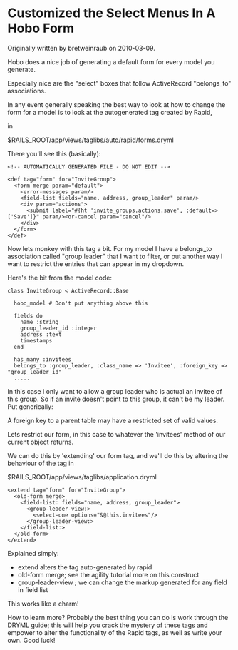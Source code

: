 # Customized the Select Menus In A Hobo Form

Originally written by bretweinraub on 2010-03-09.

Hobo does a nice job of generating a default form for every model you generate.

Especially nice are the "select" boxes that follow ActiveRecord "belongs\_to" associations.

In any event generally speaking the best way to look at how to change the form for a model is to look at the autogenerated tag created by Rapid,

in 

$RAILS_ROOT/app/views/taglibs/auto/rapid/forms.dryml

There you'll see this (basically):

    <!-- AUTOMATICALLY GENERATED FILE - DO NOT EDIT -->

    <def tag="form" for="InviteGroup">
      <form merge param="default">
        <error-messages param/>
        <field-list fields="name, address, group_leader" param/>
        <div param="actions">
          <submit label="#{ht 'invite_groups.actions.save', :default=>['Save']}" param/><or-cancel param="cancel"/>
        </div>
      </form>
    </def>

Now lets monkey with this tag a bit.  For my model I have a belongs\_to association called "group leader" that I want to filter, or put another way I want to restrict the entries that can appear in my dropdown.

Here's the bit from the model code:

    class InviteGroup < ActiveRecord::Base
    
      hobo_model # Don't put anything above this
    
      fields do
        name :string
        group_leader_id :integer
        address :text
        timestamps
      end
    
      has_many :invitees
      belongs_to :group_leader, :class_name => 'Invitee', :foreign_key => "group_leader_id"
      .....

In this case I only want to allow a group leader who is actual an invitee of this group.  So if an invite doesn't point to this group, it can't be my leader.  Put generically:

A foreign key to a parent table may have a restricted set of valid values.  

Lets restrict our form, in this case to whatever the 'invitees' method of our current object returns.

We can do this by 'extending' our form tag, and we'll do this by altering the behaviour of the tag in 

$RAILS_ROOT/app/views/taglibs/application.dryml

    <extend tag="form" for="InviteGroup">
      <old-form merge>
        <field-list: fields="name, address, group_leader">
          <group-leader-view:>
            <select-one options="&@this.invitees"/>
          </group-leader-view:>
        </field-list:>
      </old-form>
    </extend>

Explained simply:
 - extend alters the tag auto-generated by rapid
 - old-form merge; see the agility tutorial more on this construct
 - group-leader-view ; we can change the markup generated for any field in field list

This works like a charm!  

How to learn more?  Probably the best thing you can do is work through the DRYML guide; this will help you crack the mystery of these tags and empower to alter the functionality of the Rapid tags, as well as write your own.  Good luck!

